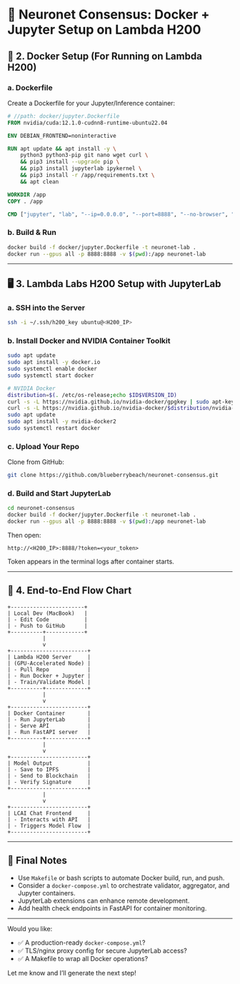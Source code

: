 # 🧠 Neuronet Consensus: Docker + Jupyter Setup on Lambda H200

## 🐳 2. Docker Setup (For Running on Lambda H200)

### a. Dockerfile

Create a Dockerfile for your Jupyter/Inference container:

```dockerfile
# //path: docker/jupyter.Dockerfile
FROM nvidia/cuda:12.1.0-cudnn8-runtime-ubuntu22.04

ENV DEBIAN_FRONTEND=noninteractive

RUN apt update && apt install -y \
    python3 python3-pip git nano wget curl \
    && pip3 install --upgrade pip \
    && pip3 install jupyterlab ipykernel \
    && pip3 install -r /app/requirements.txt \
    && apt clean

WORKDIR /app
COPY . /app

CMD ["jupyter", "lab", "--ip=0.0.0.0", "--port=8888", "--no-browser", "--allow-root"]
```

### b. Build & Run

```bash
docker build -f docker/jupyter.Dockerfile -t neuronet-lab .
docker run --gpus all -p 8888:8888 -v $(pwd):/app neuronet-lab
```

---

## 🖥️ 3. Lambda Labs H200 Setup with JupyterLab

### a. SSH into the Server

```bash
ssh -i ~/.ssh/h200_key ubuntu@<H200_IP>
```

### b. Install Docker and NVIDIA Container Toolkit

```bash
sudo apt update
sudo apt install -y docker.io
sudo systemctl enable docker
sudo systemctl start docker

# NVIDIA Docker
distribution=$(. /etc/os-release;echo $ID$VERSION_ID)
curl -s -L https://nvidia.github.io/nvidia-docker/gpgkey | sudo apt-key add -
curl -s -L https://nvidia.github.io/nvidia-docker/$distribution/nvidia-docker.list | sudo tee /etc/apt/sources.list.d/nvidia-docker.list
sudo apt update
sudo apt install -y nvidia-docker2
sudo systemctl restart docker
```

### c. Upload Your Repo

Clone from GitHub:

```bash
git clone https://github.com/blueberrybeach/neuronet-consensus.git
```

### d. Build and Start JupyterLab

```bash
cd neuronet-consensus
docker build -f docker/jupyter.Dockerfile -t neuronet-lab .
docker run --gpus all -p 8888:8888 -v $(pwd):/app neuronet-lab
```

Then open:

```
http://<H200_IP>:8888/?token=<your_token>
```

Token appears in the terminal logs after container starts.

---

## 🔁 4. End-to-End Flow Chart

```
+-----------------------+
| Local Dev (MacBook)   |
| - Edit Code           |
| - Push to GitHub      |
+----------+------------+
           |
           v
+------------------------+
| Lambda H200 Server     |
| (GPU-Accelerated Node) |
| - Pull Repo            |
| - Run Docker + Jupyter |
| - Train/Validate Model |
+----------+-------------+
           |
           v
+------------------------+
| Docker Container       |
| - Run JupyterLab       |
| - Serve API            |
| - Run FastAPI server   |
+----------+-------------+
           |
           v
+------------------------+
| Model Output           |
| - Save to IPFS         |
| - Send to Blockchain   |
| - Verify Signature     |
+------------------------+
           |
           v
+------------------------+
| LCAI Chat Frontend     |
| - Interacts with API   |
| - Triggers Model Flow  |
+------------------------+
```

---

## 📎 Final Notes

* Use `Makefile` or bash scripts to automate Docker build, run, and push.
* Consider a `docker-compose.yml` to orchestrate validator, aggregator, and Jupyter containers.
* JupyterLab extensions can enhance remote development.
* Add health check endpoints in FastAPI for container monitoring.

---

Would you like:

* ✅ A production-ready `docker-compose.yml`?
* ✅ TLS/nginx proxy config for secure JupyterLab access?
* ✅ A Makefile to wrap all Docker operations?

Let me know and I’ll generate the next step!
